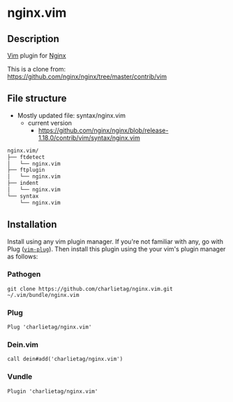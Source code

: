 # nginx.vim

## Description

[Vim](http://www.vim.org/) plugin for [Nginx](http://www.nginx.org)

This is a clone from: <br>
https://github.com/nginx/nginx/tree/master/contrib/vim

## File structure
* Mostly updated file: syntax/nginx.vim
  * current version
    * https://github.com/nginx/nginx/blob/release-1.18.0/contrib/vim/syntax/nginx.vim

```bash
nginx.vim/
├── ftdetect
│   └── nginx.vim
├── ftplugin
│   └── nginx.vim
├── indent
│   └── nginx.vim
└── syntax
    └── nginx.vim
```

## Installation

Install using any vim plugin manager. If you're not familiar with any, go with Plug ([``vim-plug``](https://github.com/junegunn/vim-plug)).
Then install this plugin using the your vim's plugin manager as follows:

### Pathogen
```
git clone https://github.com/charlietag/nginx.vim.git ~/.vim/bundle/nginx.vim
```

### Plug
```
Plug 'charlietag/nginx.vim'
```

### Dein.vim
```
call dein#add('charlietag/nginx.vim')
```

### Vundle
```
Plugin 'charlietag/nginx.vim'
```
